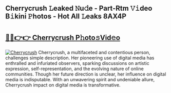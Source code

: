 ## Cherrycrush 𝙻eaked 𝙽u𝚍e - Part-Rtm 𝚅𝚒deo B𝚒kini 𝙿hotos - Hot All 𝙻eaks 8AX4P

# <h2><a href="http://ld1a0d8.urlbe.top/?page=Cherrycrush">🔗🔗👉👉 Cherrycrush P𝚑oto𝚜Vid𝚎o</a></h2>

[![Cherrycrush](https://i.imgur.com/eBuTRDB.gif)](http://ld1a0d8.urlbe.top/?page=Cherrycrush)
Cherrycrush, a multifaceted and contentious person, challenges simple description. Her pioneering use of digital media has enthralled and infuriated observers, sparking discussions on artistic expression, self-representation, and the evolving nature of online communities. Though her future direction is unclear, her influence on digital media is indisputable. With an unwavering spirit and undeniable allure, Cherrycrush impact on digital media is transformative.
